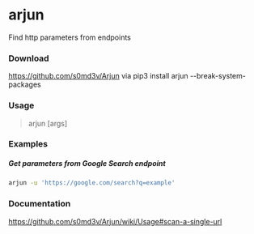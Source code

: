 # arjun
Find http parameters from endpoints

### Download
https://github.com/s0md3v/Arjun via pip3 install arjun --break-system-packages

### Usage  
> arjun [args]
  
### Examples   
##### Get parameters from Google Search endpoint  
```bash
arjun -u 'https://google.com/search?q=example'
```

### Documentation
https://github.com/s0md3v/Arjun/wiki/Usage#scan-a-single-url
